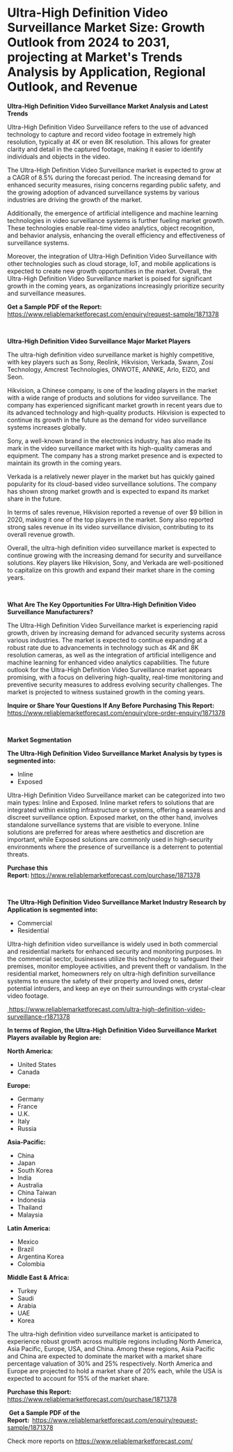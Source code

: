 <p><h1>Ultra-High Definition Video Surveillance Market Size: Growth Outlook from 2024 to 2031, projecting at Market's Trends Analysis by Application, Regional Outlook, and Revenue</h1></p><p><strong>Ultra-High Definition Video Surveillance Market Analysis and Latest Trends</strong></p>
<p><p>Ultra-High Definition Video Surveillance refers to the use of advanced technology to capture and record video footage in extremely high resolution, typically at 4K or even 8K resolution. This allows for greater clarity and detail in the captured footage, making it easier to identify individuals and objects in the video.</p><p>The Ultra-High Definition Video Surveillance market is expected to grow at a CAGR of 8.5% during the forecast period. The increasing demand for enhanced security measures, rising concerns regarding public safety, and the growing adoption of advanced surveillance systems by various industries are driving the growth of the market.</p><p>Additionally, the emergence of artificial intelligence and machine learning technologies in video surveillance systems is further fueling market growth. These technologies enable real-time video analytics, object recognition, and behavior analysis, enhancing the overall efficiency and effectiveness of surveillance systems.</p><p>Moreover, the integration of Ultra-High Definition Video Surveillance with other technologies such as cloud storage, IoT, and mobile applications is expected to create new growth opportunities in the market. Overall, the Ultra-High Definition Video Surveillance market is poised for significant growth in the coming years, as organizations increasingly prioritize security and surveillance measures.</p></p>
<p><strong>Get a Sample PDF of the Report:&nbsp;</strong> <a href="https://www.reliablemarketforecast.com/enquiry/request-sample/1871378">https://www.reliablemarketforecast.com/enquiry/request-sample/1871378</a></p>
<p>&nbsp;</p>
<p><strong>Ultra-High Definition Video Surveillance Major Market Players</strong></p>
<p><p>The ultra-high definition video surveillance market is highly competitive, with key players such as Sony, Reolink, Hikvision, Verkada, Swann, Zosi Technology, Amcrest Technologies, ONWOTE, ANNKE, Arlo, EIZO, and Seon. </p><p>Hikvision, a Chinese company, is one of the leading players in the market with a wide range of products and solutions for video surveillance. The company has experienced significant market growth in recent years due to its advanced technology and high-quality products. Hikvision is expected to continue its growth in the future as the demand for video surveillance systems increases globally.</p><p>Sony, a well-known brand in the electronics industry, has also made its mark in the video surveillance market with its high-quality cameras and equipment. The company has a strong market presence and is expected to maintain its growth in the coming years.</p><p>Verkada is a relatively newer player in the market but has quickly gained popularity for its cloud-based video surveillance solutions. The company has shown strong market growth and is expected to expand its market share in the future.</p><p>In terms of sales revenue, Hikvision reported a revenue of over $9 billion in 2020, making it one of the top players in the market. Sony also reported strong sales revenue in its video surveillance division, contributing to its overall revenue growth.</p><p>Overall, the ultra-high definition video surveillance market is expected to continue growing with the increasing demand for security and surveillance solutions. Key players like Hikvision, Sony, and Verkada are well-positioned to capitalize on this growth and expand their market share in the coming years.</p></p>
<p>&nbsp;</p>
<p><strong>What Are The Key Opportunities For Ultra-High Definition Video Surveillance Manufacturers?</strong></p>
<p><p>The Ultra-High Definition Video Surveillance market is experiencing rapid growth, driven by increasing demand for advanced security systems across various industries. The market is expected to continue expanding at a robust rate due to advancements in technology such as 4K and 8K resolution cameras, as well as the integration of artificial intelligence and machine learning for enhanced video analytics capabilities. The future outlook for the Ultra-High Definition Video Surveillance market appears promising, with a focus on delivering high-quality, real-time monitoring and preventive security measures to address evolving security challenges. The market is projected to witness sustained growth in the coming years.</p></p>
<p><strong>Inquire or Share Your Questions If Any Before Purchasing This Report:</strong> <a href="https://www.reliablemarketforecast.com/enquiry/pre-order-enquiry/1871378">https://www.reliablemarketforecast.com/enquiry/pre-order-enquiry/1871378</a></p>
<p>&nbsp;</p>
<p><strong>Market Segmentation</strong></p>
<p><strong>The Ultra-High Definition Video Surveillance Market Analysis by types is segmented into:</strong></p>
<p><ul><li>Inline</li><li>Exposed</li></ul></p>
<p><p>Ultra-High Definition Video Surveillance market can be categorized into two main types: Inline and Exposed. Inline market refers to solutions that are integrated within existing infrastructure or systems, offering a seamless and discreet surveillance option. Exposed market, on the other hand, involves standalone surveillance systems that are visible to everyone. Inline solutions are preferred for areas where aesthetics and discretion are important, while Exposed solutions are commonly used in high-security environments where the presence of surveillance is a deterrent to potential threats.</p></p>
<p><strong>Purchase this Report:&nbsp;</strong><a href="https://www.reliablemarketforecast.com/purchase/1871378">https://www.reliablemarketforecast.com/purchase/1871378</a></p>
<p>&nbsp;</p>
<p><strong>The Ultra-High Definition Video Surveillance Market Industry Research by Application is segmented into:</strong></p>
<p><ul><li>Commercial</li><li>Residential</li></ul></p>
<p><p>Ultra-high definition video surveillance is widely used in both commercial and residential markets for enhanced security and monitoring purposes. In the commercial sector, businesses utilize this technology to safeguard their premises, monitor employee activities, and prevent theft or vandalism. In the residential market, homeowners rely on ultra-high definition surveillance systems to ensure the safety of their property and loved ones, deter potential intruders, and keep an eye on their surroundings with crystal-clear video footage.</p></p>
<p><a href="https://www.reliablemarketforecast.com/ultra-high-definition-video-surveillance-r1871378">&nbsp;https://www.reliablemarketforecast.com/ultra-high-definition-video-surveillance-r1871378</a></p>
<p><strong>In terms of Region, the Ultra-High Definition Video Surveillance Market Players available by Region are:</strong></p>
<p>
    <p> <strong> North America: </strong>
        <ul>
            <li>United States</li>
            <li>Canada</li>
        </ul>
        </p> 
    <p> <strong> Europe: </strong>
        <ul>
            <li>Germany</li>
            <li>France</li>
            <li>U.K.</li>
            <li>Italy</li>
            <li>Russia</li>
        </ul>
        </p> 
    <p> <strong> Asia-Pacific: </strong>
        <ul>
            <li>China</li>
            <li>Japan</li>
            <li>South Korea</li>
            <li>India</li>
            <li>Australia</li>
            <li>China Taiwan</li>
            <li>Indonesia</li>
            <li>Thailand</li>
            <li>Malaysia</li>
        </ul>
        </p> 
    <p> <strong> Latin America: </strong>
        <ul>
            <li>Mexico</li>
            <li>Brazil</li>
            <li>Argentina Korea</li>
            <li>Colombia</li>
        </ul>
        </p> 
    <p> <strong> Middle East & Africa: </strong>
        <ul>
            <li>Turkey</li>
            <li>Saudi</li>
            <li>Arabia</li>
            <li>UAE</li>
            <li>Korea</li>
        </ul>
    </p>
    </p>
<p><p>The ultra-high definition video surveillance market is anticipated to experience robust growth across multiple regions including North America, Asia Pacific, Europe, USA, and China. Among these regions, Asia Pacific and China are expected to dominate the market with a market share percentage valuation of 30% and 25% respectively. North America and Europe are projected to hold a market share of 20% each, while the USA is expected to account for 15% of the market share.</p></p>
<p><strong>Purchase this Report: </strong><a href="https://www.reliablemarketforecast.com/purchase/1871378">https://www.reliablemarketforecast.com/purchase/1871378</a></p>
<p>&nbsp;<strong>Get a Sample PDF of the Report:&nbsp;&nbsp;</strong><a href="https://www.reliablemarketforecast.com/enquiry/request-sample/1871378">https://www.reliablemarketforecast.com/enquiry/request-sample/1871378</a></p>
<p><strong></strong></p>
<p>Check more reports on <a href="https://www.reliablemarketforecast.com/">https://www.reliablemarketforecast.com/</a></p>